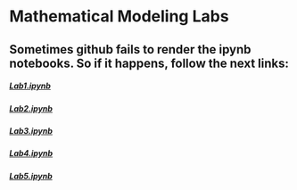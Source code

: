 # Mathematical Modeling Labs

## Sometimes github fails to render the ipynb notebooks. So if it happens, follow the next links:
##### [Lab1.ipynb](http://nbviewer.jupyter.org/github/mHaleta/Mathematical-Modeling/blob/master/Lab1.ipynb)
##### [Lab2.ipynb](http://nbviewer.jupyter.org/github/mHaleta/Mathematical-Modeling/blob/master/Lab2.ipynb)
##### [Lab3.ipynb](http://nbviewer.jupyter.org/github/mHaleta/Mathematical-Modeling/blob/master/Lab3.ipynb)
##### [Lab4.ipynb](http://nbviewer.jupyter.org/github/mHaleta/Mathematical-Modeling/blob/master/Lab4.ipynb)
##### [Lab5.ipynb](http://nbviewer.jupyter.org/github/mHaleta/Mathematical-Modeling/blob/master/Lab5.ipynb)
